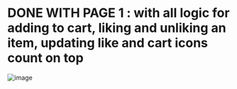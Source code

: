 # DONE WITH PAGE 1 : with all logic for adding to cart, liking and unliking an item, updating like and cart icons count on top 

![image](https://github.com/user-attachments/assets/31bfb908-4794-416b-84fe-9891165d526b)

